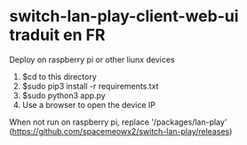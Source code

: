 # switch-lan-play-client-web-ui traduit en FR

Deploy on raspberry pi or other liunx devices

1. $cd  to this directory
2. $sudo pip3 install -r requirements.txt 
3. $sudo python3 app.py
4. Use a browser to open the device IP 



When not run on raspberry pi, replace '/packages/lan-play' (https://github.com/spacemeowx2/switch-lan-play/releases)

